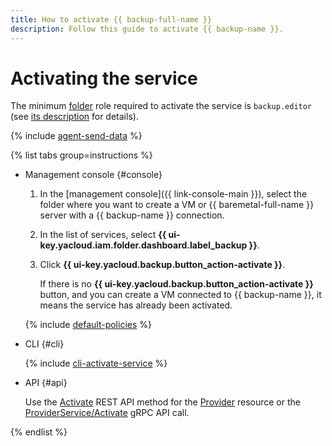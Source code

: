 ```yaml
---
title: How to activate {{ backup-full-name }}
description: Follow this guide to activate {{ backup-name }}.
---
```


# Activating the service


The minimum [folder](../../resource-manager/concepts/resources-hierarchy.md#folder) role required to activate the service is `backup.editor` (see [its description](../security/index.md#backup-editor) for details).

{% include [agent-send-data](../../_includes/backup/agent-send-data.md) %}

{% list tabs group=instructions %}

- Management console {#console}

  1. In the [management console]({{ link-console-main }}), select the folder where you want to create a VM or {{ baremetal-full-name }} server with a {{ backup-name }} connection.
  1. In the list of services, select **{{ ui-key.yacloud.iam.folder.dashboard.label_backup }}**.
  1. Click **{{ ui-key.yacloud.backup.button_action-activate }}**.

      If there is no **{{ ui-key.yacloud.backup.button_action-activate }}** button, and you can create a VM connected to {{ backup-name }}, it means the service has already been activated.

  {% include [default-policies](../../_includes/backup/default-policies.md) %}

- CLI {#cli}

  {% include [cli-activate-service](../../_includes/backup/operations/cli-activate-service.md) %}

- API {#api}

  Use the [Activate](../backup/api-ref/Provider/activate.md) REST API method for the [Provider](../backup/api-ref/Provider/index.md) resource or the [ProviderService/Activate](../backup/api-ref/grpc/Provider/activate.md) gRPC API call.

{% endlist %}
